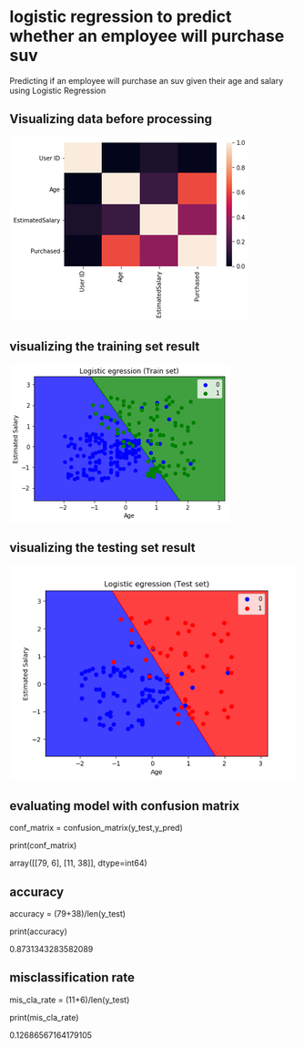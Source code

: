 # logistic regression to predict whether an employee will purchase suv
Predicting if an employee will purchase an suv given their age and salary using Logistic Regression

## Visualizing data before processing

![Screenshot](images/2.png)

## visualizing the training set result

![Screenshot](images/3.png)

## visualizing the testing set result

![Screenshot](images/1.png)

## evaluating model with confusion matrix

conf_matrix = confusion_matrix(y_test,y_pred)

print(conf_matrix)

array([[79,  6],
       [11, 38]], dtype=int64)
       
## accuracy
accuracy = (79+38)/len(y_test)

print(accuracy)

0.8731343283582089

## misclassification rate
mis_cla_rate  = (11+6)/len(y_test)

print(mis_cla_rate)

0.12686567164179105

